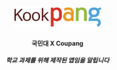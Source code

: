 <h1 align="center">
  <img src="images/logo_kookpang_w350.png" width="200"></a>
  
</h1>
<h4 align="center">국민대 X Coupang</h4>
<h5 align="center">학교 과제를 위해 제작된 앱임을 알립니다</h5>
